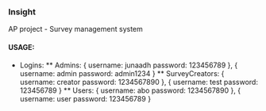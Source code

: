 ### Insight
AP project - Survey management system

#### USAGE:
 * Logins:
    ** Admins:
      {
        username: junaadh
        password: 123456789
      },
      {
        username: admin
        password: admin1234
      }
    ** SurveyCreators:
      {
        username: creator
        password: 1234567890
      },
      {
        username: test
        password: 123456789
      }
    ** Users:
      {
        username: abo
        password: 1234567890
      },
      {
        username: user
        password: 123456789
      }
